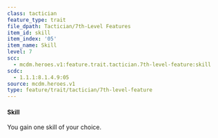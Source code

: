 ```yaml
---
class: tactician
feature_type: trait
file_dpath: Tactician/7th-Level Features
item_id: skill
item_index: '05'
item_name: Skill
level: 7
scc:
  - mcdm.heroes.v1:feature.trait.tactician.7th-level-feature:skill
scdc:
  - 1.1.1:8.1.4.9:05
source: mcdm.heroes.v1
type: feature/trait/tactician/7th-level-feature
---
```


#### Skill

You gain one skill of your choice.
